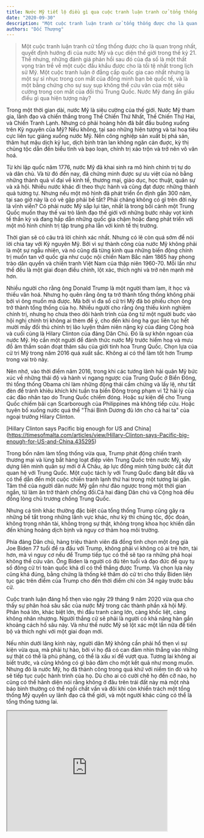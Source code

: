 ```yaml
---
title: Nước Mỹ tiết lộ điều gì qua cuộc tranh luận tranh cử tổng thống Trump-Biden?
date: "2020-09-30"
description: "Một cuộc tranh luận tranh cử tổng thống được cho là quan trọng nhất, quyết định hướng đi của nước Mỹ và cục diện thế giới trong thế kỷ 21. Thế nhưng, những đánh giá phản hồi sau đó của đa số là một thất vọng tràn trề về một cuộc đấu khẩu được cho là tồi tệ nhất trong lịch sử Mỹ. Một cuộc tranh luận ở đẳng cấp quốc gia cao nhất nhưng là một sự sỉ nhục trong con mắt của đồng minh bạn bè quốc tế, và là bằng chứng cho sự suy sụp không thể cứu vãn của một siêu cường trong con mắt của đối thủ Trung Quốc. Nước Mỹ ẩn giấu điều gì qua hiện tượng này?"
authors: "Dốc Thượng"
---
```


>Một cuộc tranh luận tranh cử tổng thống được cho là quan trọng nhất, quyết định hướng đi của nước Mỹ và cục diện thế giới trong thế kỷ 21. Thế nhưng, những đánh giá phản hồi sau đó của đa số là một thất vọng tràn trề về một cuộc đấu khẩu được cho là tồi tệ nhất trong lịch sử Mỹ. Một cuộc tranh luận ở đẳng cấp quốc gia cao nhất nhưng là một sự sỉ nhục trong con mắt của đồng minh bạn bè quốc tế, và là một bằng chứng cho sự suy sụp không thể cứu vãn của một siêu cường trong con mắt của đối thủ Trung Quốc. Nước Mỹ đang ẩn giấu điều gì qua hiện tượng này?

Trong một thời gian dài, nước Mỹ là siêu cường của thế giới. Nước Mỹ tham gia, lãnh đạo và chiến thắng trong Thế Chiến Thứ Nhất, Thế Chiến Thứ Hai, và Chiến Tranh Lạnh. Nhưng có phải hoàng hôn đã bắt đầu buông xuống trên Kỷ nguyên của Mỹ? Nếu không, tại sao những hiện tượng và tai hoạ tiêu cực liên tục giáng xuống nước Mỹ. Nền công nghiệp sản xuất bị phá sản, thâm hụt mậu dịch kỷ lục, dịch bịnh tràn lan không ngăn cản đuợc, kỳ thị chủng tộc dẫn đến biểu tình và bạo loạn, chính trị xáo trộn và trở nên vô văn hoá.

Từ khi lập quốc năm 1776, nước Mỹ đã khai sinh ra mô hình chính trị tự do và dân chủ. Và từ đó đến nay, đã chứng minh được sự ưu việt của nó bằng những thành quả vĩ đại về kinh tế, thương mại, giáo dục, học thuật, quân sự và xã hội. Nhiều nước khác đi theo thực hành và cũng đạt được những thành quả tương tự. Nhưng nếu một mô hình đã phát triển ổn định gần 300 năm, tại sao giờ này là có vẻ gặp phải bế tắt? Phải chăng không có gì trên đời này là vĩnh viễn? Có phải nước Mỹ sắp lụi tàn, nhất là trong bối cảnh một Trung Quốc muốn thay thế vai trò lãnh đạo thế giới với những bước nhảy vọt kinh tế thần kỳ và đang hấp dẫn những quốc gia chậm hoặc đang phát triển với một mô hình chính trị tập trung pha lẫn với kinh tế thị trường.

Thời gian sẽ có câu trả lời chính xác nhất. Nhưng có lẽ còn quá sớm để nói lời chia tay với Kỷ nguyên Mỹ. Bởi vì sự thành công của nước Mỹ không phải là một sự ngẫu nhiên, và nó cũng đã từng kinh qua những biến động chính trị muốn tan vỡ quốc gia như cuộc nội chiến Nam Bắc năm 1865 hay phong trào dân quyền và chiến tranh Việt Nam của thập niên 1960-70. Mỗi lần như thế đều là một giai đoạn điều chỉnh, lột xác, thích nghi và trở nên mạnh mẽ hơn.

Nhiều người cho rằng ông Donald Trump là một người tham lam, ít học và thiếu văn hoá. Nhưng họ quên rằng ông ta trở thành tổng thống không phải bởi vì ông muốn mà được. Mà bởi vì đa số cử tri Mỹ đã bỏ phiếu chọn ông trở thành tổng thống của họ. Nhiều người cho rằng ông thiếu kinh nghiệm chính trị, nhưng họ chưa theo dõi hành trình của ông từ một người buớc vào hội nghị chính trị không ai thèm để ý, cho đến khi ông hạ gục liên tục hết mười mấy đối thủ chính trị lão luyện thâm niên nặng ký của đảng Cộng hoà và cuối cùng là Hilary Clinton của đảng Dân Chủ. Đó là sự khôn ngoan của nước Mỹ. Họ cần một người để đánh thức nước Mỹ trước hiểm hoạ và mưu đồ âm thầm soán đoạt thâm sâu của giới tinh hoa Trung Quốc. Chọn lựa của cử tri Mỹ trong năm 2016 quá xuất sắc. Không ai có thể làm tốt hơn Trump trong vai trò này. 

Nên nhớ, vào thời điểm năm 2016, trong khi các tướng lãnh hải quân Mỹ bức xúc về những thái độ và hành vi ngang ngược của Trung Quốc ở Biển Đông, thì tổng thống Obama chỉ làm những động thái cầm chừng và lấy lệ, như tắt đèn để tránh khiêu khích khi tuần tra biển Đông trong phạm vi 12 hải lý của các đảo nhân tạo do Trung Quốc chiếm đóng. Hoặc sự kiện để cho Trung Quốc chiếm bãi cạn Scarborough của Philippines mà không tiếp cứu. Hoặc tuyên bố xuống nước quá thể "Thái Bình Dương đủ lớn cho cả hai ta" của ngoại trưởng Hilary Clinton.

[Hillary Clinton says Pacific big enough for US and China] (https://timesofmalta.com/articles/view/Hillary-Clinton-says-Pacific-big-enough-for-US-and-China.435295)

Trong bốn năm làm tổng thống vừa qua, Trump phát động chiến tranh thương mại và lùng bắt hàng loạt điệp viên Trung Quốc trên nước Mỹ, xây dựng liên minh quân sự mới ở Á Châu, áp lực đồng minh từng bước cắt đứt quan hệ với Trung Quốc. Một cuộc tách ly với Trung Quốc đang bắt đầu và có thể dẫn đến một cuộc chiến tranh lạnh thứ hai trong một tương lai gần. Tâm thế của người dân nước Mỹ gần như đảo ngược trong một thời gian ngắn, từ làm ăn trở thành chống đối.Cả hai đảng Dân chủ và Cộng hoà đều đồng lòng chủ trương chống Trung Quốc.

Nhưng cá tính khác thường đặc biệt của tổng thống Trump cũng gây ra những bế tắt trong những lãnh vực khác, như kỳ thì chủng tộc, độc đoán, không trọng nhân tài, không trọng sự thật, không trọng khoa học khiến dẫn đến khủng hoảng dịch bịnh và nguy cơ thảm hoạ môi trường.

Phía đảng Dân chủ, hàng triệu thành viên đã đồng tình chọn một ông già Joe Biden 77 tuổi để ra đấu với Trump, không phải vì không có ai trẻ hơn, tài hơn, mà vì nguy cơ nếu để Trump tiếp tục có thể sẽ tạo ra những phá hoại không thể cứu vãn. Ông Biden là người có đủ tên tuổi và đạo đức để quy tụ số đông cử tri toàn quốc khả dĩ có thể thắng được Trump. Và chọn lựa này cũng khá đúng, bằng chứng là thống kê thăm dò cử tri cho thấy Biden liên tục gác trên điểm của Trump cho đến thời điểm chỉ còn 34 ngày trước bầu cử.

Cuộc tranh luận đáng hổ thẹn vào ngày 29 tháng 9 năm 2020 vừa qua cho thấy sự phân hoá sâu sắc của nước Mỹ trong các thành phần xã hội Mỹ. Phân hoá lớn, khác biệt lớn, thì đấu tranh càng lớn, càng khốc liệt, càng không nhân nhượng. Người thắng cử sẽ phải là người có khả năng hàn gắn khoảng cách hố sâu này. Và như thế nước Mỹ sẽ lột xác một lần nữa để tiến bộ và thích nghi với một giai đoạn mới. 

Nếu nhìn dưới lăng kính này, người dân Mỹ không cần phải hổ thẹn vì sự kiện vừa qua, mà phải tự hào, bởi vì họ đã có can đảm nhìn thẳng vào những sự thật có thể là phủ phàng, có thể là xấu xí để vượt qua. Tương lai không ai biết trước, và cũng không có gì bảo đảm cho một kết quả như mong muốn. Nhưng đó là nước Mỹ, họ đã thành công trong quá khứ với niềm tin đó và họ sẽ tiếp tục cuộc hành trình của họ. Dù cho ai có cười chê họ đến cỡ nào, họ cũng có thể hãnh diện nói rằng không ở đâu trên trái đất này mà một nhà báo bình thường có thể ngồi chất vấn và đôi khi còn khiển trách một tổng thống Mỹ quyền uy lãnh đạo cả thế giới, và một người khác cũng có thể là tổng thống tương lai.

<iframe width="420" height="315" src="https://www.youtube.com/embed/qdx1uHD5pvk"></iframe>






